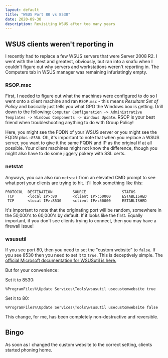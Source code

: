 ```yaml
---
layout: default
title: "WSUS Port 80 vs 8530"
date: 2020-09-30
description: Revisiting WSUS after too many years
---
```


## WSUS clients weren't reporting in

I recently had to replace a few WSUS servers that were Server 2008 R2. I went with the latest and greatest, obviously, but ran into a snafu when I couldn't figure out why servers and workstations weren't reporting in. The Computers tab in WSUS manager was remaining infuriatingly empty.

### RSOP.msc

First, I needed to figure out what the machines were configured to do so I went onto a client machine and ran `RSOP.msc` - this means *Resultant Set of Policy* and basically just tells you what GPO the Windows box is getting. Drill down to the following: `Computer Configuration -> Administrative Templates -> Windows Components -> Windows Update`. RSOP is your best friend when troubleshooting anything to do with Group Policy!

Here, you might see the FQDN of your WSUS server or you might see the FQDN plus `:8530`. Oh, it's important to note that when you replace a WSUS server, you want to give it the same FQDN and IP as the original if at all possible. Your client machines might not know the difference, though you might also have to do some jiggery pokery with SSL certs. 



### netstat

Anyways, you can also run `netstat` from an elevated CMD prompt to see what port your clients are trying to hit. It'll look something like this:

```
PROTOCOL  DESTINATION         SOURCE                STATUS
 TCP      <local IP>:80       <client IP>:50000     ESTABLISHED
 TCP      <local IP>:8530     <client IP>:50000     ESTABLISHED
```

It's important to note that the originating port will be random, somewhere in the 50,000's to 60,000's by default. If it looks like the first. Equally important, if you don't see clients trying to connect, then you may have a firewall issue! 

### wsusutil

If you see port 80, then you need to set the "custom website" to `false`. If you see 8530 then you need to set it to `true`. This is deceptively simple. The [official Microsoft documentation for WSUSutil is here.](https://docs.microsoft.com/de-de/security-updates/windowsupdateservices/18127395)

But for your convenience:

Set it to 8530:
```
%ProgramFiles%\Update Services\Tools\wsusutil usecustomwebsite true
```

Set it to 80:
```
%ProgramFiles%\Update Services\Tools\wsusutil usecustomwebsite false
```

This change, for me, has been completely non-destructive and reversible.

## Bingo

As soon as I changed the custom website to the correct setting, clients started phoning home.